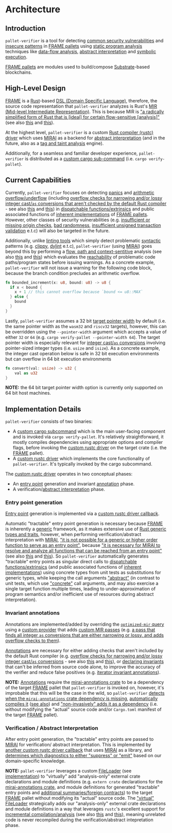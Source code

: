 # Architecture

## Introduction
`pallet-verifier` is a tool for detecting [common security vulnerabilities][vulnerabilities] and [insecure patterns] in
[FRAME pallets][FRAME] using [static program analysis][static-analysis] techniques like [data-flow analysis][data-flow],
[abstract interpretation][abs-int] and [symbolic execution][symbex].

[FRAME pallets][FRAME] are modules used to build/compose [Substrate]-based blockchains.

[FRAME]: https://docs.substrate.io/learn/runtime-development/#frame
[Substrate]: https://docs.substrate.io/
[vulnerabilities]: https://secure-contracts.com/not-so-smart-contracts/substrate/
[insecure patterns]: https://docs.substrate.io/build/troubleshoot-your-code/#unsafe-or-insecure-patterns
[static-analysis]: https://en.wikipedia.org/wiki/Static_program_analysis
[data-flow]: https://en.wikipedia.org/wiki/Data-flow_analysis
[abs-int]: https://en.wikipedia.org/wiki/Abstract_interpretation
[symbex]: https://en.wikipedia.org/wiki/Symbolic_execution

## High-Level Design

[FRAME] is a [Rust]-based [DSL (Domain Specific Language)][DSL], therefore, the source code representation that
`pallet-verifier` analyzes is Rust's [MIR (Mid-level Intermediate Representation)][MIR]. This is because MIR is
["a radically simplified form of Rust that is [ideal] for certain flow-sensitive [analysis]"][MIR]
(see also [this][MIR-simple] and [this][MIRAI-MIR]).

[Rust]: https://www.rust-lang.org/
[DSL]: https://doc.rust-lang.org/rust-by-example/macros/dsl.html
[MIR]: https://rustc-dev-guide.rust-lang.org/mir/
[MIR-simple]: https://blog.rust-lang.org/2016/04/19/MIR.html#reducing-rust-to-a-simple-core
[MIRAI-MIR]: https://github.com/endorlabs/MIRAI/blob/main/documentation/WhyMir.md

At the highest level, `pallet-verifier` is a custom [Rust compiler (rustc) driver][rustc-driver] which uses
[MIRAI] as a backend for [abstract interpretation][MIRAI-abs-int] (and in the future, also as a
[tag and taint analysis][MIRAI-tag] engine).

Additionally, for a seamless and familiar developer experience, `pallet-verifier` is distributed as a 
[custom cargo sub-command][cargo-sub-cmd] (i.e. `cargo verify-pallet`).

[rustc-driver]: https://rustc-dev-guide.rust-lang.org/rustc-driver/intro.html
[MIRAI]: https://github.com/endorlabs/MIRAI
[MIRAI-abs-int]: https://github.com/endorlabs/MIRAI/blob/main/documentation/Overview.md#abstract-interpretation
[MIRAI-tag]: https://github.com/endorlabs/MIRAI/blob/main/documentation/TagAnalysis.md
[cargo-sub-cmd]: https://doc.rust-lang.org/cargo/reference/external-tools.html#custom-subcommands

## Current Capabilities

Currently, `pallet-verifier` focuses on detecting [panics] and [arithmetic overflow/underflow]
(including [overflow checks for narrowing and/or lossy integer cast/`as` conversions that aren't checked by the default Rust compiler][overflow-rfc-updates] - see also [this][overflow-rfc-remove-as] and [this][as-conversions-lossy]) in [dispatchable functions/extrinsics][call] and
public associated functions of [inherent implementations][inherent-impls] of [FRAME pallets][FRAME].
However, other classes of security vulnerabilities (e.g. [insufficient or missing origin checks][origin-checks],
[bad randomness][randomness], [insufficient unsigned transaction validation][validate-unsigned] e.t.c)
will also be targeted in the future.

[panics]: https://secure-contracts.com/not-so-smart-contracts/substrate/dont_panic/
[arithmetic overflow/underflow]: https://secure-contracts.com/not-so-smart-contracts/substrate/arithmetic_overflow/
[overflow-rfc-updates]: https://rust-lang.github.io/rfcs/0560-integer-overflow.html#updates-since-being-accepted
[overflow-rfc-remove-as]: https://github.com/rust-lang/rfcs/pull/1019#issuecomment-88277675
[as-conversions-lossy]: https://doc.rust-lang.org/reference/expressions/operator-expr.html#semantics
[call]: https://docs.rs/frame-support/latest/frame_support/pallet_macros/attr.call.html
[inherent-impls]: https://doc.rust-lang.org/reference/items/implementations.html#inherent-implementations
[origin-checks]: https://secure-contracts.com/not-so-smart-contracts/substrate/origins/
[randomness]: https://secure-contracts.com/not-so-smart-contracts/substrate/randomness/
[validate-unsigned]: https://secure-contracts.com/not-so-smart-contracts/substrate/validate_unsigned/

Additionally, unlike [linting tools][lint] which simply detect problematic [syntactic][syntax] patterns
(e.g. [clippy], [dylint] e.t.c), `pallet-verifier` (using [MIRAI]) goes beyond this by performing a
[flow, path and context-sentitive][analysis-sensitivity] analysis (see also [this][MIRAI-use] and [this][MIRAI-abs-int])
which evaluates the [reachability] of problematic code paths/program states before issuing warnings.
As a concrete example, `pallet-verifier` will not issue a warning for the following code block,
because the branch condition precludes an arithmetic overflow.

```rust
fn bounded_increment(x: u8, bound: u8) -> u8 {
  if x < bound {
    x + 1 // this cannot overflow because `bound <= u8::MAX`
  } else {
    bound
  }
}
```

[lint]: https://en.wikipedia.org/wiki/Lint_(software)
[clippy]: https://github.com/rust-lang/rust-clippy
[dylint]: https://github.com/trailofbits/dylint
[syntax]: https://en.wikipedia.org/wiki/Syntax_(programming_languages)
[analysis-sensitivity]: https://en.wikipedia.org/wiki/Data-flow_analysis#Sensitivities
[MIRAI-use]: https://github.com/endorlabs/MIRAI/blob/main/README.md#who-should-use-mirai
[reachability]: https://en.wikipedia.org/wiki/Reachability_analysis

Lastly, `pallet-verifier` assumes a 32 bit [target pointer width][rustc-target-pointer-width] by default
(i.e. the same pointer width as the `wasm32` and `riscv32` targets), however, this can be overridden using
the `--pointer-width` argument which accepts a value of either `32` or `64` (e.g. `cargo verify-pallet --pointer-width 64`).
The target pointer width is especially relevant for [integer cast/`as` conversions][as-conversions] involving
pointer-sized integer types (i.e. `usize` and `isize`). As a concrete example, the integer cast operation below is
safe in 32 bit execution environments but can overflow in 64 bit execution environments

```rust
fn convert(val: usize) -> u32 {
    val as u32
}
```

**NOTE:** the 64 bit target pointer width option is currently only supported on 64 bit host machines.

[rustc-target-pointer-width]: https://doc.rust-lang.org/reference/conditional-compilation.html#target_pointer_width
[as-conversions]: https://doc.rust-lang.org/reference/expressions/operator-expr.html#type-cast-expressions

## Implementation Details

`pallet-verifier` consists of two binaries:
- A [custom cargo subcommand][cargo-sub-cmd-src] which is the main user-facing component and is invoked via
  `cargo verify-pallet`. It's relatively straightforward, it mostly compiles dependencies using
  appropriate options and compiler flags, before invoking the [custom rustc driver][rustc-driver-src]
  on the target crate (i.e. the [FRAME] pallet).
- A [custom rustc driver][rustc-driver-src] which implements the core functionality of `pallet-verifier`.
  It's typically invoked by the cargo subcommand.

[cargo-sub-cmd-src]: https://github.com/davidsemakula/pallet-verifier/blob/master/src/main.rs
[rustc-driver-src]: https://github.com/davidsemakula/pallet-verifier/blob/master/src/driver.rs

The [custom rustc driver][rustc-driver-src] operates in two conceptual phases:
- An [entry point][MIRAI-entrypoint] generation and invariant [annotation][annotations] phase.
- A verification/[abstract interpretation][abs-int] phase.

[MIRAI-entrypoint]: https://github.com/endorlabs/MIRAI/blob/main/documentation/Overview.md#entry-points
[annotations]: https://crates.io/crates/mirai-annotations

### Entry point generation

[Entry point][MIRAI-entrypoint] generation is implemented via a [custom rustc driver callback][enrty-point-callback-src].

[enrty-point-callback-src]: https://github.com/davidsemakula/pallet-verifier/blob/master/src/callbacks/entry_points.rs

Automatic "tractable" entry point generation is necessary because [FRAME] is inherently a [generic] framework, 
as it makes extensive use of [Rust generic types and traits][rust-generics], however, when performing 
verification/abstract interpretation with [MIRAI], 
["it is not possible for a generic or higher order function to serve as an entry point"][MIRAI-entrypoint], because 
["it is necessary for MIRAI to resolve and analyze all functions that can be reached from an entry point"][MIRAI-entrypoint]
(see also [this][monomorphization] and [this][lowering-MIR]).
So `pallet-verifier` automatically generates "tractable" entry points as singular direct calls to 
[dispatchable functions/extrinsics][call] (and public associated functions of [inherent implementations][inherent-impls]) 
using concrete types from unit tests as substitutions for generic types, while keeping the call arguments 
["abstract"][MIRAI-abstract-value] (in contrast to unit tests, which use 
["concrete"][MIRAI-abstract-value] call arguments, and may also exercise a single target function multiple times, 
leading to under-approximation of program semantics and/or inefficient use of resources during abstract interpretation).

[generic]: https://en.wikipedia.org/wiki/Generic_programming
[rust-generics]: https://doc.rust-lang.org/book/ch10-00-generics.html
[monomorphization]: https://rustc-dev-guide.rust-lang.org/backend/monomorph.html
[lowering-MIR]: https://rustc-dev-guide.rust-lang.org/backend/lowering-mir.html
[MIRAI-abstract-value]: https://github.com/endorlabs/MIRAI/blob/main/documentation/Overview.md#abstract-values

### Invariant annotations

Annotations are implemented/added by overriding the [`optimized-mir` query][optimized-mir-query] using a 
[custom provider][MIR-provider-src] that adds [custom MIR passes][MIR-pass]
(e.g. [a pass that finds all integer `as` conversions that are either narrowing or lossy, and adds overflow checks to them][int-cast-overflow-src]).

[optimized-mir-query]: https://doc.rust-lang.org/nightly/nightly-rustc/rustc_middle/ty/struct.TyCtxt.html#method.optimized_mir
[MIR-pass]: https://rustc-dev-guide.rust-lang.org/mir/passes.html
[MIR-provider-src]: https://github.com/davidsemakula/pallet-verifier/blob/master/src/providers.rs
[int-cast-overflow-src]: https://github.com/davidsemakula/pallet-verifier/blob/master/src/providers/int_cast_overflow.rs

[Annotations][annotations] are necessary for either adding checks that aren't included by the default Rust compiler 
(e.g. [overflow checks for narrowing and/or lossy integer cast/`as` conversions][overflow-rfc-updates] - see also 
[this][overflow-rfc-remove-as] and [this][as-conversions-lossy]), or [declaring invariants][annotations] 
that can't be inferred from source code alone, to improve the accuracy of the verifier and reduce false positives 
(e.g. [iterator invariant annotations][iterator-annotations-src]).

[iterator-annotations-src]: https://github.com/davidsemakula/pallet-verifier/blob/master/src/providers/iterator_annotations.rs

**NOTE:** [Annotations][annotations] require the [mirai-annotations crate][annotations] to be a dependency of the target
[FRAME] pallet that `pallet-verifier` is invoked on, however, it's improbable that this will be the case in the wild, 
so `pallet-verifier` [detects when the `mirai-annotations` crate dependency is missing][annotations-detect-src],
[automatically compiles it][annotations-compile-src] ([see also][annotations-compile-trigger-src]) 
and ["non-invasively" adds it as a dependency][annotations-add-src] (i.e. without modifying the "actual" source code 
and/or `Cargo.toml` manifest of the target [FRAME] pallet).

[annotations-detect-src]: https://github.com/davidsemakula/pallet-verifier/blob/844a49f85f434442202f724c2b5a8aecd0cf9d84/src/cli_utils.rs#L128-L138
[annotations-compile-src]: https://github.com/davidsemakula/pallet-verifier/blob/844a49f85f434442202f724c2b5a8aecd0cf9d84/src/driver.rs#L196-L254
[annotations-compile-trigger-src]: https://github.com/davidsemakula/pallet-verifier/blob/844a49f85f434442202f724c2b5a8aecd0cf9d84/src/main.rs#L180-L223
[annotations-add-src]: https://github.com/davidsemakula/pallet-verifier/blob/844a49f85f434442202f724c2b5a8aecd0cf9d84/src/main.rs#L259-L273

### Verification / Abstract Interpretation

After entry point generation, the "tractable" entry points are passed to [MIRAI] for verification/ abstract interpretation.
This is implemented by [another custom rustc driver callback][verifier-callback-src] that uses [MIRAI] as a library, 
and [determines which diagnostics to either "suppress" or "emit"][diagnostics-filter-src] 
based on our domain-specific knowledge.

[verifier-callback-src]: https://github.com/davidsemakula/pallet-verifier/blob/master/src/callbacks/verifier.rs
[diagnostics-filter-src]: https://github.com/davidsemakula/pallet-verifier/blob/9051f6200d85b5b5359a12d7da68163fa83090b1/src/callbacks/verifier.rs#L321-L549

**NOTE:** `pallet-verifier` leverages a custom [FileLoader][rust-file-loader] (see [implementation][virtual-file-loader-src]) 
to "virtually" add "analysis-only" external crate declarations and module definitions 
(e.g. `extern crate` declarations for the [mirai-annotations crate][annotations], and module definitions for generated "tractable" entry points and [additional summaries/foreign contracts][contracts-src]) 
to the target [FRAME] pallet without modifying its "actual" source code. 
The ["virtual" FileLoader][virtual-file-loader-src] strategically adds our "analysis-only" external crate declarations 
and module definitions in a way that leverages `rustc`'s excellent support for [incremental compilation/analysis][rustc-inc-comp-detail] 
(see also [this][rustc-inc-comp] and [this][rustc-query]), meaning unrelated code is never recompiled during the verification/abstract intepretation phase.

[rust-file-loader]: https://doc.rust-lang.org/nightly/nightly-rustc/rustc_span/source_map/trait.FileLoader.html
[virtual-file-loader-src]: https://github.com/davidsemakula/pallet-verifier/blob/master/src/file_loader.rs
[contracts-src]: https://github.com/davidsemakula/pallet-verifier/blob/master/artifacts/contracts.rs
[rustc-inc-comp-detail]: https://rustc-dev-guide.rust-lang.org/queries/incremental-compilation-in-detail.html
[rustc-inc-comp]: https://rustc-dev-guide.rust-lang.org/queries/incremental-compilation.html
[rustc-query]: https://rustc-dev-guide.rust-lang.org/query.html



